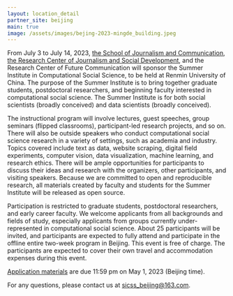 ```yaml
---
layout: location_detail
partner_site: beijing
main: true
image: /assets/images/bejing-2023-mingde_building.jpeg
---
```


From July 3 to July 14, 2023, [the School of Journalism and Communication](http://jcr.ruc.edu.cn/English/index.htm), [the Research Center of Journalism and Social Development](http://xwjd.ruc.edu.cn/en/index.htm), and the Research Center of Future Communication will sponsor the Summer Institute in Computational Social Science, to be held at Renmin University of China. The purpose of the Summer Institute is to bring together graduate students, postdoctoral researchers, and beginning faculty interested in computational social science. The Summer Institute is for both social scientists (broadly conceived) and data scientists (broadly conceived).

The instructional program will involve lectures, guest speeches, group seminars (flipped classrooms), participant-led research projects, and so on. There will also be outside speakers who conduct computational social science research in a variety of settings, such as academia and industry. Topics covered include text as data, website scraping, digital field experiments, computer vision, data visualization, machine learning, and research ethics. There will be ample opportunities for participants to discuss their ideas and research with the organizers, other participants, and visiting speakers. Because we are committed to open and reproducible research, all materials created by faculty and students for the Summer Institute will be released as open source.

Participation is restricted to graduate students, postdoctoral researchers, and early career faculty. We welcome applicants from all backgrounds and fields of study, especially applicants from groups currently under-represented in computational social science. About 25 participants will be invited, and participants are expected to fully attend and participate in the offline entire two-week program in Beijing. This event is free of charge. The participants are expected to cover their own travel and accommodation expenses during this event.

[Application materials](https://compsocialscience.github.io/summer-institute/2023/beijing/apply) are due 11:59 pm on May 1, 2023 (Beijing time).

For any questions, please contact us at sicss_beijing@163.com.
